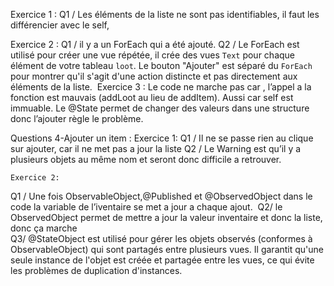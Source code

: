 
Exercice 1 :
Q1 / Les éléments de la liste ne sont pas identifiables, il faut les différencier avec le self,

Exercice 2 :
Q1 /  il y a un ForEach qui a été ajouté.
Q2 /  Le ForEach est utilisé pour créer une vue répétée, il crée des vues `Text` pour chaque élément de votre tableau `loot`.
Le bouton "Ajouter" est séparé du `ForEach` pour montrer qu'il s'agit d'une action distincte et pas directement aux éléments de la liste.  Exercice 3 :
Le code ne marche pas car , l’appel a la fonction est mauvais (addLoot au lieu de addItem). Aussi car self est immuable.
Le @State permet de changer des valeurs dans une structure  donc l’ajouter règle le problème.

Questions 4-Ajouter un item :
	Exercice 1: 
Q1 / Il ne se passe rien au clique sur ajouter,  car il ne met pas a jour la liste
Q2 / Le Warning est qu’il y a plusieurs objets au même nom et seront donc difficile a retrouver.

	Exercice 2:
Q1 / Une fois ObservableObject,@Published et @ObservedObject dans le code la variable de l’iventaire se met a jour a chaque ajout.
 Q2/ le ObservedObject permet de mettre a jour la valeur inventaire et donc la liste, donc ça marche 	
Q3/ @StateObject est utilisé pour gérer les objets observés (conformes à ObservableObject) qui sont partagés entre plusieurs vues. Il garantit qu'une seule instance de l'objet est créée et partagée entre les vues, ce qui évite les problèmes de duplication d'instances.
